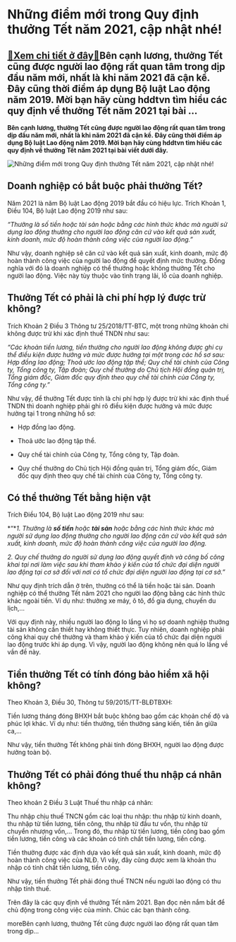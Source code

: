 Những điểm mới trong Quy định thưởng Tết năm 2021, cập nhật nhé!
================================================================

[:gift:Xem chi tiết ở đây:gift:](https://hddtvn.com/nhung-diem-moi-trong-quy-dinh-thuong-tet-nam-2021-cap-nhat-nhe/)Bên cạnh lương, thưởng Tết cũng được người lao động rất quan tâm trong dịp đầu năm mới, nhất là khi năm 2021 đã cận kề. Đây cũng thời điểm áp dụng Bộ luật Lao động năm 2019. Mời bạn hãy cùng hddtvn tìm hiểu các quy định về thưởng Tết năm 2021 tại bài …
------------------------------------------------------------------------------------------------------------------------------------------------------------------------------------------------------------------------------------------------------------

**Bên cạnh lương, thưởng Tết cũng được người lao động rất quan tâm trong dịp đầu năm mới, nhất là khi năm 2021 đã cận kề. Đây cũng thời điểm áp dụng Bộ luật Lao động năm 2019. Mời bạn hãy cùng hddtvn tìm hiểu các quy định về thưởng Tết năm 2021 tại bài viết dưới đây.**


![Những điểm mới trong Quy định thưởng Tết năm 2021, cập nhật nhé!](https://hddtvn.com/wp-content/uploads/2021/01/menh-tan-suu.jpg)


Doanh nghiệp có bắt buộc phải thưởng Tết?
-----------------------------------------


Năm 2021 là năm Bộ luật Lao động 2019 bắt đầu có hiệu lực. Trích Khoản 1, Điều 104, Bộ luật Lao động 2019 như sau:


*“Thưởng là số tiền hoặc tài sản hoặc bằng các hình thức khác mà người sử dụng lao động thưởng cho người lao động căn cứ vào kết quả sản xuất, kinh doanh, mức độ hoàn thành công việc của người lao động.”*


Như vậy, doanh nghiệp sẽ căn cứ vào kết quả sản xuất, kinh doanh, mức độ hoàn thành công việc của người lao động để quyết định mức thưởng. Đồng nghĩa với đó là doanh nghiệp có thể thưởng hoặc không thưởng Tết cho người lao động. Việc này tùy thuộc vào tình trạng lãi, lỗ của doanh nghiệp.


Thưởng Tết có phải là chi phí hợp lý được trừ không?
----------------------------------------------------


Trích Khoản 2 Điều 3 Thông tư 25/2018/TT-BTC, một trong những khoản chi không được trừ khi xác định thuế TNDN như sau:


*“Các khoản tiền lương, tiền thưởng cho người lao động không được ghi cụ thể điều kiện được hưởng và mức được hưởng tại một trong các hồ sơ sau: Hợp đồng lao động; Thoả ước lao động tập thể; Quy chế tài chính của Công ty, Tổng công ty, Tập đoàn; Quy chế thưởng do Chủ tịch Hội đồng quản trị, Tổng giám đốc, Giám đốc quy định theo quy chế tài chính của Công ty, Tổng công ty.”*


Như vậy, để thưởng Tết được tính là chi phí hợp lý được trừ khi xác định thuế TNDN thì doanh nghiệp phải ghi rõ điều kiện được hưởng và mức được hưởng tại 1 trong những hồ sơ:


+ Hợp đồng lao động.


+ Thoả ước lao động tập thể.


+ Quy chế tài chính của Công ty, Tổng công ty, Tập đoàn.


+ Quy chế thưởng do Chủ tịch Hội đồng quản trị, Tổng giám đốc, Giám đốc quy định theo quy chế tài chính của Công ty, Tổng công ty.


Có thể thưởng Tết bằng hiện vật
-------------------------------


Trích Điều 104, Bộ luật Lao động 2019 như sau:


*“**1. Thưởng là **số tiền** hoặc **tài sản** hoặc bằng các hình thức khác mà người sử dụng lao động thưởng cho người lao động căn cứ vào kết quả sản xuất, kinh doanh, mức độ hoàn thành công việc của người lao động.*


*2. Quy chế thưởng do người sử dụng lao động quyết định và công bố công khai tại nơi làm việc sau khi tham khảo ý kiến của tổ chức đại diện người lao động tại cơ sở đối với nơi có tổ chức đại diện người lao động tại cơ sở.”*


Như quy định trích dẫn ở trên, thưởng có thể là tiền hoặc tài sản. Doanh nghiệp có thể thưởng Tết năm 2021 cho người lao động bằng các hình thức khác ngoài tiền. Ví dụ như: thưởng xe máy, ô tô, đồ gia dụng, chuyến du lịch,…


Với quy định này, nhiều người lao động lo lắng vì họ sợ doanh nghiệp thưởng tài sản không cần thiết hay không thiết thực. Tuy nhiên, doanh nghiệp phải công khai quy chế thưởng và tham khảo ý kiến của tổ chức đại diện người lao động trước khi áp dụng. Vì vậy, người lao động không nên quá lo lắng về vần đề này.


Tiền thưởng Tết có tính đóng bảo hiểm xã hội không?
---------------------------------------------------



Theo Khoản 3, Điều 30, Thông tư 59/2015/TT-BLĐTBXH:


Tiền lương tháng đóng BHXH bắt buộc không bao gồm các khoản chế độ và phúc lợi khác. Ví dụ như: tiền thưởng, tiền thưởng sáng kiến, tiền ăn giữa ca,…


Như vậy, tiền thưởng Tết không phải tính đóng BHXH, người lao động được hưởng toàn bộ.


Thưởng Tết có phải đóng thuế thu nhập cá nhân không?
----------------------------------------------------


Theo khoản 2 Điều 3 Luật Thuế thu nhập cá nhân:


Thu nhập chịu thuế TNCN gồm các loại thu nhập: thu nhập từ kinh doanh, thu nhập từ tiền lương, tiền công, thu nhập từ đầu tư vốn, thu nhập từ chuyển nhượng vốn,… Trong đó, thu nhập từ tiền lương, tiền công bao gồm tiền lương, tiền công và các khoản có tính chất tiền lương, tiền công.


Tiền thưởng được xác định dựa vào kết quả sản xuất, kinh doanh, mức độ hoàn thành công việc của NLĐ. Vì vậy, đây cũng được xem là khoản thu nhập có tính chất tiền lương, tiền công.


Như vậy, tiền thưởng Tết phải đóng thuế TNCN nếu người lao động có thu nhập tính thuế.


Trên đây là các quy định về thưởng Tết năm 2021. Bạn đọc nên nắm bắt để chủ động trong công việc của mình. Chúc các bạn thành công.



moreBên cạnh lương, thưởng Tết cũng được người lao động rất quan tâm trong dịp…



